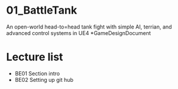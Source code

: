 # 01_BattleTank
An open-world head-to=head tank fight with simple AI, terrian, and advanced control systems in UE4
*GameDesignDocument
# Lecture list
* BE01 Section intro
* BE02 Setting up git hub
